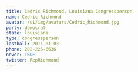 ```yaml
---
title: Cedric Richmond, Louisiana Congressperson
name: Cedric Richmond
avatar: /ui/img/avatars/Cedric_Richmond.jpg
party: democrat
state: louisiana
type: congressperson
lasthall: 2011-01-03
phone: 202-225-6636
never: TRUE
twitter: RepRichmond
---
```

